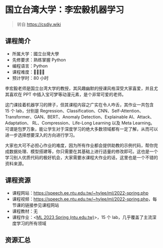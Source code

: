 # 国立台湾大学：李宏毅机器学习

> 转自 https://csdiy.wiki

## 课程简介

- 所属大学：國立台灣大學
- 先修要求：熟练掌握 Python
- 编程语言：Python
- 课程难度：🌟🌟🌟🌟
- 预计学时：80 小时

李宏毅老师是国立台湾大学的教授，其风趣幽默的授课风格深受大家喜爱，并且尤其喜欢在 PPT 中插入宝可梦等动漫元素，是个非常可爱的老师。

这门课挂着机器学习的牌子，但其课程内容之广实在令人咋舌，其作业一共包含 15 个 lab，分别是 Regression、Classification、CNN、Self-Attention、Transformer、GAN、BERT、Anomaly Detection、Explainable AI、Attack、Adaptation、
RL、Compression、Life-Long Learning 以及 Meta Learning。可谓是包罗万象，能让学生对于深度学习的绝大多数领域都有一定了解，从而可以进一步选择想要深入的方向进行学习。

大家也大可不必担心作业的难度，因为所有作业都会提供助教的示例代码，帮你完成数据处理、模型搭建等，你只需要在其基础上进行适量的修改即可。这也是一个学习别人优质代码的极好机会，大家需要水课程大作业的话，这里也是一个不错的资料来源。

## 课程资源

- 课程网站：<https://speech.ee.ntu.edu.tw/~hylee/ml/2022-spring.php>
- 课程视频：<https://speech.ee.ntu.edu.tw/~hylee/ml/2022-spring.php>，每节课的链接参见课程网站
- 课程教材：无
- 课程作业：<[ML 2023 Spring (ntu.edu.tw)](https://speech.ee.ntu.edu.tw/~hylee/ml/2023-spring.php)>，15 个 lab，几乎覆盖了主流深度学习的所有领域

## 资源汇总

